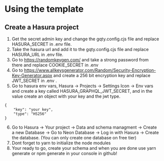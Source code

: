# Using the template

## Create a Hasura project
1. Get the secret admin key and change the gqty.config.cjs file and replace HASURA_SECRET in .env file.
2. Take the hasura url and add it to the gqty.config.cjs file and replace HASURA_URL in .env file.
3. Go to https://randomkeygen.com/ and take a strong password from there and replace COOKIE_SECRET in .env
4. Go to https://www.allkeysgenerator.com/Random/Security-Encryption-Key-Generator.aspx and create a 256 bit encryption key and replace JWT_SECRET in .env .
5. Go to hasura env vars, Hasura -> Projects -> Settings Icon -> Env vars and create a key called HASURA_GRAPHQL_JWT_SECRET, and in the value create an object with your key and the jwt type.
```
{
    "key": "your key",
    "type": "HS256"
}
```
6. Go to Hasura -> Your project -> Data and schema managment -> Create a new Database -> Go to Neon Database -> Log in with Hasura -> Create the database. (You can only create one database on free tier)
7. Dont forget to yarn to initialize the node modules
7. Your ready to go, create your schema and when you are done use yarn generate or npm generate in your console in github!
